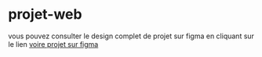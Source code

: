 # projet-web
vous pouvez consulter le design complet de projet sur figma en cliquant sur le lien 
[voire projet sur figma](https://www.figma.com/design/znpLQGUZIHbIqVd3BqEwZq/Agence-de-location?node-id=0-1&t=qMWiQ6OYWkL3ZKn9-1)
